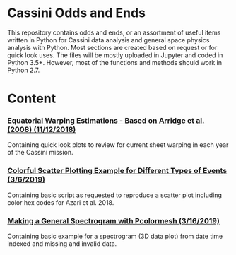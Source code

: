 # Cassini Odds and Ends 
This repository contains odds and ends, or an assortment of useful items written in Python for Cassini data analysis and general space physics analysis with Python. Most sections are created based on request or for quick look uses. The files will be mostly uploaded in Jupyter and coded in Python 3.5+. 
However, most of the functions and methods should work in Python 2.7. 

# Content
### [Equatorial Warping Estimations - Based on Arridge et al. (2008) (11/12/2018)](https://github.com/abbyazari/cassini_odds_ends/blob/master/CurrentSheet/Saturn_current_sheet_warping.ipynb)

Containing quick look plots to review for current sheet warping in each year of the Cassini mission. 

### [Colorful Scatter Plotting Example for Different Types of Events (3/6/2019)](https://github.com/abbyazari/cassini_odds_ends/blob/master/ColorfulScatter/Colorful_scatter_plot.ipynb)

Containing basic script as requested to reproduce a scatter plot including color hex codes for Azari et al. 2018. 

### [Making a General Spectrogram with Pcolormesh (3/16/2019)](https://github.com/abbyazari/cassini_odds_ends/blob/master/Spectrogram/Spectrogram_example.ipynb)

Containing basic example for a spectrogram (3D data plot) from date time indexed and missing and invalid data.
